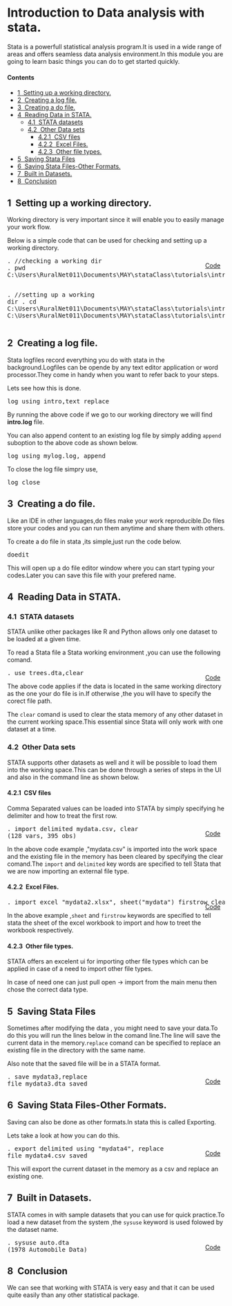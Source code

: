 
<body>
<h1>Introduction to Data analysis with stata.</h1>

<p>Stata is a powerfull statistical analysis program.It is used in a wide range of areas and offers seamless data analysis environment.In this module you are going to learn basic things you can do to get started quickly.</p>
<h4>Contents</h4>
<div class="toc">
<ul>
<li><a href="#h-1"><span class="toc-secnum">1&nbsp;</span> Setting up a working directory.</a>
</li>
<li><a href="#h-2"><span class="toc-secnum">2&nbsp;</span> Creating a log file.</a>
</li>
<li><a href="#h-3"><span class="toc-secnum">3&nbsp;</span> Creating a do file.</a>
</li>
<li><a href="#h-4"><span class="toc-secnum">4&nbsp;</span> Reading Data in STATA.</a>
<ul>
<li><a href="#h-4-1"><span class="toc-secnum">4.1&nbsp;</span> STATA datasets</a>
</li>
<li><a href="#h-4-2"><span class="toc-secnum">4.2&nbsp;</span> Other Data sets</a>
<ul>
<li><a href="#h-4-2-1"><span class="toc-secnum">4.2.1&nbsp;</span> CSV files</a>
</li>
<li><a href="#h-4-2-2"><span class="toc-secnum">4.2.2&nbsp;</span> Excel Files.</a>
</li>
<li><a href="#h-4-2-3"><span class="toc-secnum">4.2.3&nbsp;</span> Other file types.</a>
</li>
</ul>
</li>
</ul>
</li>
<li><a href="#h-5"><span class="toc-secnum">5&nbsp;</span> Saving Stata Files</a>
</li>
<li><a href="#h-6"><span class="toc-secnum">6&nbsp;</span> Saving Stata Files-Other Formats.</a>
</li>
<li><a href="#h-7"><span class="toc-secnum">7&nbsp;</span> Built in Datasets.</a>
</li>
<li><a href="#h-8"><span class="toc-secnum">8&nbsp;</span> Conclusion</a>
</li>
</ul>
</div>
<h2 id="h-1"><span class="heading-secnum">1&nbsp;</span> Setting up a working directory.</h2>

<p>Working directory is very important since it will enable you to easily manage your work flow.</p>

<p>Below is a simple code that can be used for checking and setting up a working directory.</p>
<div style="position:relative"><pre id="stlog-1" class="stlog"><samp><span class="stinp">. <span class="stcmt">//checking a working dir</span></span>
<span class="stinp">. pwd</span>
<span class="stres">C:\Users\RuralNet011\Documents\MAY\stataClass\tutorials\introduction</span>

<span class="stinp">. <span class="stcmt">//setting up a working dir</span></span>
<span class="stinp">. cd C:\Users\RuralNet011\Documents\MAY\stataClass\tutorials\introduction</span>
<span class="stres">C:\Users\RuralNet011\Documents\MAY\stataClass\tutorials\introduction</span>
</samp></pre><a href="" target="_blank" class="btn btn-default btn-sm" style="position:absolute; top:10px; right:10px">Code</a></div>
<h2 id="h-2"><span class="heading-secnum">2&nbsp;</span> Creating a log file.</h2>

Stata logfiles record everything you do with stata in the background.Logfiles can be opende by any text editor application or word processor.They come in handy when you want to refer back to your steps.

<p>Lets see how this is done.</p>

<pre>
log using intro,text replace
</pre>

<p>By running the above code if we go to our working directory we will find <strong>intro.log</strong> file.</p>

<p>You can also append content to an existing log file by simply  adding <code>append</code> suboption to the above code as shown below.</p>

<pre>
log using mylog.log, append
</pre>

<p>To close the log file simpry use,</p>
 <pre>log close</pre>

 <h2 id="h-3"><span class="heading-secnum">3&nbsp;</span> Creating a do file.</h2>

 <p>Like an IDE in other languages,do files make your work reproducible.Do files store your codes and you can run them anytime and share them with others.</p>

 <p>To create a do file in stata ,its simple,just run the code below.</p>

 <pre>doedit</pre>

<p>This will open up a do file editor window where you can start typing your codes.Later you can save this file with your prefered name.</p>

<h2 id="h-4"><span class="heading-secnum">4&nbsp;</span> Reading Data in STATA.</h2>

<h3 id="h-4-1"><span class="heading-secnum">4.1&nbsp;</span> STATA datasets</h3>

<p>STATA unlike other packages like R and Python allows only one dataset to be loaded at a given time.</p>

<p>To read a Stata file a Stata working environment ,you can use the following comand.</p>
<div style="position:relative"><pre id="stlog-2" class="stlog"><samp><span class="stinp">. use trees.dta,clear</span>
</samp></pre><a href="" target="_blank" class="btn btn-default btn-sm" style="position:absolute; top:10px; right:10px">Code</a></div>
<p>The above code applies if the data is located in the same working directory as the one your do file is in.If otherwise ,the you will have to specify the corect file path.</p>

<p>The <code>clear</code> comand is used to clear the stata memory of any other dataset in the current working space.This essential since Stata will only work with one dataset at a time.</p>

<h3 id="h-4-2"><span class="heading-secnum">4.2&nbsp;</span> Other Data sets</h3>

<p>STATA supports other datasets as well and it will be possible to load them into the working space.This can be done through a series of steps in the UI and also in the command line as shown below.</p>

 <h4 id="h-4-2-1"><span class="heading-secnum">4.2.1&nbsp;</span> CSV files</h4>

 <P>Comma Separated values can be loaded into STATA by simply specifying he delimiter and how to treat the first row.</P>
<div style="position:relative"><pre id="stlog-3" class="stlog"><samp><span class="stinp">. import delimited mydata.csv, clear </span>
(128 vars, 395 obs)
</samp></pre><a href="" target="_blank" class="btn btn-default btn-sm" style="position:absolute; top:10px; right:10px">Code</a></div>
<p>In the above code example ,"mydata.csv" is imported into the work space and the existing file in the memory has been cleared by specifying the clear comand.The <code>import</code> and <code>delimited</code> key words are specified to tell Stata that we are now importing an external file type.</p>

<h4 id="h-4-2-2"><span class="heading-secnum">4.2.2&nbsp;</span> Excel Files.</h4>
<div style="position:relative"><pre id="stlog-4" class="stlog"><samp><span class="stinp">. import excel "mydata2.xlsx", sheet("mydata") firstrow clear</span>
</samp></pre><a href="" target="_blank" class="btn btn-default btn-sm" style="position:absolute; top:10px; right:10px">Code</a></div>
<p>In the above example ,<code>sheet</code> and <code>firstrow</code> keywords are specified to tell stata the sheet of the excel workbook to import and how to treet the workbook respectively.</p>


<h4 id="h-4-2-3"><span class="heading-secnum">4.2.3&nbsp;</span> Other file types.</h4>

<p>STATA offers an excelent ui for importing other file types which can be applied in case of a need to import other file types.
</p>

<p>In case of need one can just pull open -> import from the main menu then chose the correct data type. </p>

<h2 id="h-5"><span class="heading-secnum">5&nbsp;</span> Saving Stata Files</h2>

<p>Sometimes after modifying the data , you might need to save your data.To do this you will run the lines below in the comand line.The line will save the current data in the memory.<CODE>replace</CODE> comand can be specified to replace an existing file in the directory with the same name.</p>

<p>Also note that the saved file will be in a STATA format.</p>
<div style="position:relative"><pre id="stlog-5" class="stlog"><samp><span class="stinp">. save mydata3,replace</span>
file mydata3.dta saved
</samp></pre><a href="" target="_blank" class="btn btn-default btn-sm" style="position:absolute; top:10px; right:10px">Code</a></div>
<h2 id="h-6"><span class="heading-secnum">6&nbsp;</span> Saving Stata Files-Other Formats.</h2>

<p>Saving can also be done as other formats.In stata this is called Exporting.</p>

<p>Lets take a look at how you can do this.</p>
<div style="position:relative"><pre id="stlog-6" class="stlog"><samp><span class="stinp">. export delimited using "mydata4", replace</span>
file mydata4.csv saved
</samp></pre><a href="" target="_blank" class="btn btn-default btn-sm" style="position:absolute; top:10px; right:10px">Code</a></div>
This will export the current dataset in the memory as a csv and replace an existing one.

<h2 id="h-7"><span class="heading-secnum">7&nbsp;</span> Built in Datasets.</h2>

<P>STATA comes in with sample datasets that you can use for quick practice.To load a new dataset from the system ,the <code>sysuse</code> keyword is used folowed by the dataset name.</P>
<div style="position:relative"><pre id="stlog-7" class="stlog"><samp><span class="stinp">. sysuse auto.dta</span>
(1978 Automobile Data)
</samp></pre><a href="" target="_blank" class="btn btn-default btn-sm" style="position:absolute; top:10px; right:10px">Code</a></div>
<h2 id="h-8"><span class="heading-secnum">8&nbsp;</span> Conclusion</h2>

<p>We can see that working with STATA is very easy and that it can be used quite easily than any other statistical package.</p>
</body>
